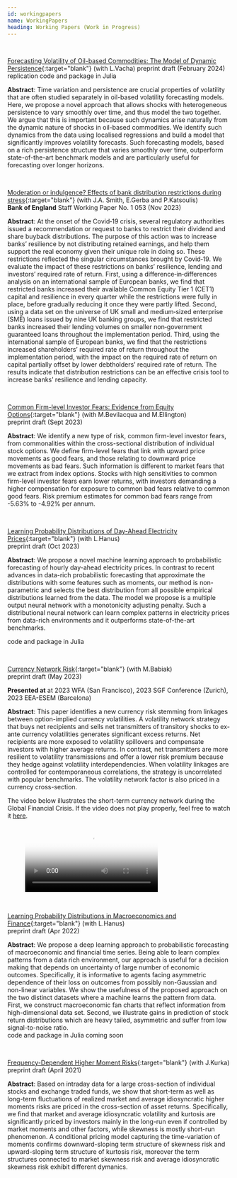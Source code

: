 ```yaml
---
id: workingpapers
name: WorkingPapers
heading: Working Papers (Work in Progress)
---
```


<!--- USAGE: JUST FILL AND ADD THIS

[NAZEV](LINK){:target="blank"} (with COAUTHORS)<br/>
**JOURNALNAME** (YEAR), CITATION, <a href="LINKDOI" target="blank"><i class="ai ai-doi ai"></i></a>
code and package <a href="LINKCODE" target="blank"><i class="fas fa-keyboard"></i></a>
<br/>
-->

<br/>

[Forecasting Volatility of Oil-based Commodities: The Model of Dynamic Persistence](https://arxiv.org/pdf/2402.01354.pdf){:target="blank"} (with L.Vacha) preprint draft (February 2024)<br/>
replication code and package in Julia <a href="https://github.com/barunik/tvPersistence.jl" target="blank"><i class="fas fa-keyboard"></i></a><br/>

**Abstract**: Time variation and persistence are crucial properties of volatility that are often studied separately in oil-based volatility forecasting models. Here, we propose a novel approach that allows shocks with heterogeneous persistence to vary smoothly over time, and thus model the two together. We argue that this is important because such dynamics arise naturally from the dynamic nature of shocks in oil-based commodities. We identify such dynamics from the data using localised regressions and build a model that significantly improves volatility forecasts. Such forecasting models, based on a rich persistence structure that varies smoothly over time, outperform state-of-the-art benchmark models and are particularly useful for forecasting over longer horizons.

<br/>

[Moderation or indulgence? Effects of bank distribution restrictions during stress](https://www.bankofengland.co.uk/working-paper/2023/moderation-or-indulgence-effects-of-bank-distribution-restrictions-during-stress){:target="blank"} (with J.A. Smith, E.Gerba and P.Katsoulis)<br/>
**Bank of England** Staff Working Paper No. 1 053 (Nov 2023)<br/>

**Abstract**: At the onset of the Covid‑19 crisis, several regulatory authorities issued a recommendation or request to banks to restrict their dividend and share buyback distributions. The purpose of this action was to increase banks’ resilience by not distributing retained earnings, and help them support the real economy given their unique role in doing so. These restrictions reflected the singular circumstances brought by Covid‑19. We evaluate the impact of these restrictions on banks’ resilience, lending and investors’ required rate of return. First, using a difference‑in‑differences analysis on an international sample of European banks, we find that restricted banks increased their available Common Equity Tier 1 (CET1) capital and resilience in every quarter while the restrictions were fully in place, before gradually reducing it once they were partly lifted. Second, using a data set on the universe of UK small and medium‑sized enterprise (SME) loans issued by nine UK banking groups, we find that restricted banks increased their lending volumes on smaller non‑government guaranteed loans throughout the implementation period. Third, using the international sample of European banks, we find that the restrictions increased shareholders’ required rate of return throughout the implementation period, with the impact on the required rate of return on capital partially offset by lower debtholders’ required rate of return. The results indicate that distribution restrictions can be an effective crisis tool to increase banks’ resilience and lending capacity.

<br/>

[Common Firm-level Investor Fears: Evidence from Equity Options](https://ideas.repec.org/p/arx/papers/2309.03968.html){:target="blank"} (with M.Bevilacqua and M.Ellington)<br/>
preprint draft (Sept 2023)<br/>

**Abstract**: We identify a new type of risk, common firm-level investor fears, from commonalities within the cross-sectional distribution of individual stock options. We define firm-level fears that link with upward price movements as good fears, and those relating to downward price movements as bad fears.  Such information is different to market fears that we extract from index options. Stocks with high sensitivities to common firm-level investor fears earn lower returns, with investors demanding a higher compensation for exposure to common bad fears relative to common good fears. Risk premium estimates for common bad fears range from -5.63% to -4.92% per annum.

<br/>


[Learning Probability Distributions of Day-Ahead Electricity Prices](https://papers.ssrn.com/sol3/papers.cfm?abstract_id=4592411){:target="blank"} (with L.Hanus)<br/>
preprint draft (Oct 2023)<br/>

**Abstract**: We propose a novel machine learning approach to probabilistic forecasting of hourly day-ahead electricity prices. In contrast to recent advances in data-rich probabilistic forecasting that approximate the distributions with some features such as moments, our method is non-parametric and selects the best distribution from all possible empirical distributions learned from the data. The model we propose is a multiple output neural network with a monotonicity adjusting penalty. Such a distributional neural network can learn complex patterns in electricity prices from data-rich environments and it outperforms state-of-the-art benchmarks.<br/>

code and package in Julia <a href="https://github.com/luboshanus/DistrNNEnergy.jl" target="blank"><i class="fas fa-keyboard"></i></a>

<br/>


[Currency Network Risk](https://ideas.repec.org/p/arx/papers/2101.09738.html){:target="blank"} (with M.Babiak)<br/>
preprint draft (May 2023)<br/>

**Presented at** at 2023 WFA (San Francisco), 2023 SGF Conference (Zurich), 2023 EEA-ESEM (Barcelona) <br/>

**Abstract**: This paper identifies a new currency risk stemming from linkages between option-implied currency volatilities. A volatility network strategy that buys net recipients and sells net transmitters of transitory shocks to ex-ante currency volatilities generates significant excess returns. Net recipients are more exposed to volatility spillovers and compensate investors with higher average returns. In contrast, net transmitters are more resilient to volatility transmissions and offer a lower risk premium because they hedge against volatility interdependencies. When volatility linkages are controlled for contemporaneous correlations, the strategy is uncorrelated with popular benchmarks. The volatility network factor is also priced in a currency cross-section.<br/>

The video below illustrates the short-term currency network during the Global Financial Crisis. If the video does not play properly, feel free to watch it [here](https://www.google.com/url?q=https%3A%2F%2Fwww.dropbox.com%2Fs%2Fbg6uk6prpodwnuj%2FCurrency%2520Network.mp4%3Fdl%3D0&sa=D&sntz=1&usg=AFQjCNEc2H1o7Yen4A_u-iPJZ7qFZOy1PQ).

<!-- blank line -->
<figure class="video_container">
  <video controls="true" poster="assets/files/currency_net_2.pdf">
    <source src="https://dl.dropboxusercontent.com/s/bg6uk6prpodwnuj/Currency%20Network.mp4?dl=0" type="video/mp4">
  </video>
</figure>
<!-- blank line -->

<br/>

[Learning Probability Distributions in Macroeconomics and Finance](https://ideas.repec.org/p/arx/papers/2204.06848.html){:target="blank"} (with L.Hanus)<br/>
preprint draft (Apr 2022)<br/>

**Abstract**: We propose a deep learning approach to probabilistic forecasting of macroeconomic and financial time series. Being able to learn complex patterns from a data rich environment, our approach is useful for a decision making that depends on uncertainty of large number of economic outcomes. Specifically, it is informative to agents facing asymmetric dependence of their loss on outcomes from possibly non-Gaussian and non-linear variables. We show the usefulness of the proposed approach on the two distinct datasets where a machine learns the pattern from data. First, we construct macroeconomic fan charts that reflect information from high-dimensional data set. Second, we illustrate gains in prediction of stock return distributions which are heavy tailed, asymmetric and suffer from low signal-to-noise ratio.  <br/>
code and package in Julia coming soon


<br/>

[Frequency-Dependent Higher Moment Risks](https://papers.ssrn.com/sol3/papers.cfm?abstract_id=3823002){:target="blank"} (with J.Kurka)<br/>
preprint draft (April 2021)<br/>

**Abstract**: Based on intraday data for a large cross-section of individual stocks and exchange traded funds, we show that short-term as well as long-term fluctuations of realized market and average idiosyncratic higher moments risks are priced in the cross-section of asset returns. Specifically, we find that market and average idiosyncratic volatility and kurtosis are significantly priced by investors mainly in the long-run even if controlled by market moments and other factors, while skewness is mostly short-run phenomenon. A conditional pricing model capturing the time-variation of moments confirms downward-sloping term structure of skewness risk and upward-sloping term structure of kurtosis risk, moreover the term structures connected to market skewness risk and average idiosyncratic skewness risk exhibit different dymanics. <br/>

<br/>
